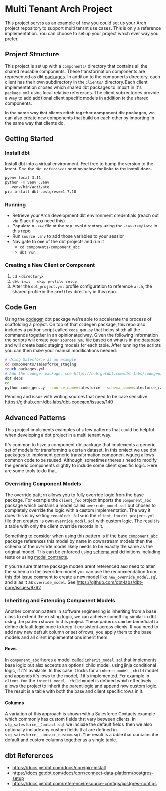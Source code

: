 # Multi Tenant Arch Project

This project serves as an example of how you could set up your Arch project repository to support multi tenant use cases.
This is only a reference implementation.
You can choose to set up your project which ever way you prefer.

## Project Structure

This project is set up with a `components/` directory that contains all the shared reusable components.
These transformation components are represented as dbt [packages](https://docs.getdbt.com/docs/build/packages).
In addition to the components directory, each client has their own subdirectory in the `clients/` directory.
Each client implementation choses which shared dbt packages to import in it's `package.yml` using local relative references.
The client subirectories provide a way to add additional client specific models in addition to the shared components.

In the same way that clients stitch together component dbt packages, we can also create new components that build on each other by importing in the same way that clients do.

## Getting Started

### Install dbt

Install dbt into a virtual environment.
Feel free to bump the version to the latest.
See the `dbt References` section below for links to the install docs.

```bash
pyenv local 3.11
python -m venv .venv
. .venv/bin/activate
pip install dbt-postgres==1.7.10
```

### Running

- Retrieve your Arch development dbt environment credentials (reach out via Slack if you need this)
- Populate a `.env` file at the top level directory using the `.env.template` in this repo
- Run `source .env` to add those variables to your session
- Navigate to one of the dbt projects and run it
  - `cd components/component_abc`
  - `dbt run`

### Creating a New Client or Component

1. `cd <directory>`
1. `dbt init --skip-profile-setup`
1. Alter the `dbt_project.yml` profile configuration to reference `arch`, the shared profile in the `profiles` directory in this repo.

## Code Gen

Using the [codegen](https://hub.getdbt.com/dbt-labs/codegen/latest/) dbt package we're able to accelerate the process of scaffolding a project.
On top of that codegen package, this repo also includes a python script called `code_gen.py` that helps stitch all the commands together in an opinionated way.
Given the following information the scripts will create your `sources.yml` file based on what is in the database and will create basic staging models for each table.
After running the scripts you can then make your manual modifications needed.

```bash
# Using Salesforce as an example
cd components/salesforce_staging
touch packages.yml
# Add the codegen package, see https://hub.getdbt.com/dbt-labs/codegen/latest/
dbt deps
cd ..
python code_gen.py --source_name=salesforce --schema_name=salesforce_raw_tenant-1 --database_name=app --write_path=salesforce_staging/models/staging
```

Pending and issue with writing sources that need to be case sensitive https://github.com/dbt-labs/dbt-codegen/issues/140

## Advanced Patterns

This project implements examples of a few patterns that could be helpful when developing a dbt project in a multi tenant way.

It's common to have a component dbt package that implements a generic set of models for transforming a certain dataset.
In this project we use dbt packages to implement generic transformation component wgucg allows common code to be reused.
Although, sometimes theres a need to modify the generic components slightly to include some client specific logic.
Here are some tools to do that.

### Overriding Component Models

The override pattern allows you to fully override logic from the base package.
For example the `client_foo` project imports the `component_abc` package which contains a model called `override_model.sql` but choses to completely override the logic with a custom implementation.
The way it does this is by setting `+enabled: false` in the `client_foo` `dbt_project.yml` file then creates its own `override_model.sql` with custom logic.
The result is a table with only the client override records in it.

Something to consider when using this pattern is if the base `component_abc` package references this model by name in downstream models then the schema of the override model likely needs to be exactly the same as the original model.
This can be enforced using [schema.yml](https://docs.getdbt.com/reference/resource-configs/schema) definitions including tests or using [model contracts](https://docs.getdbt.com/docs/collaborate/govern/model-contracts).

If you're sure that the package models arent referenced and need to alter the schema in the overriden model you can use the recommendation from [this dbt issue comment](https://github.com/dbt-labs/dbt-core/issues/9762#issuecomment-1997744765) to create a new model like `new_override_model.sql` and alias it as `override_model`.
See https://github.com/dbt-labs/dbt-core/issues/9762.

### Inheriting and Extending Component Models

Another common pattern in software engineering is inheriting from a base class to extend the existing logic, we can acheive something similar in dbt using the pattern shown in this project.
These patterns can be beneficial to define default logic once to keep it consistent across clients.
If you need to add new new default column or set of rows, you apply them to the base models and all client implementations inherit them.

#### Rows

In `component_abc` theres a model called `inherit_model.sql` that implements base logic but also accepts an optional child model, using jinja conditional logic, if it's available.
In this case it looks for a `inherit_model__child` model and appends it's rows to the model, if it's implemented.
For example in `client_foo` the `inherit_model__child` model is defined which effectively allows the project to inherit the parent logic and append new custom logic.
The result is a table with both the base and client specific rows in it.

#### Columns

A variation of this approach is shown with a Salesforce Contacts example which commonly has custom fields that vary between clients.
In `stg_salesforce__Contact.sql` we include the default fields, then we also optionally include any custom fields that are defined in `stg_salesforce__Contact_custom.sql`.
The result is a table that contains the default and custom columns together as a single table.

## dbt References

- https://docs.getdbt.com/docs/core/pip-install
- https://docs.getdbt.com/docs/core/connect-data-platform/postgres-setup
- https://docs.getdbt.com/reference/resource-configs/postgres-configs
